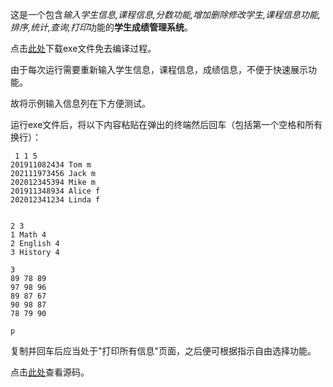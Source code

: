 这是一个包含*输入学生信息,课程信息,分数功能,增加删除修改学生,课程信息功能,排序,统计,查询,打印*功能的**学生成绩管理系统**。

点击[此处](./final.exe)下载exe文件免去编译过程。

由于每次运行需要重新输入学生信息，课程信息，成绩信息，不便于快速展示功能。

故将示例输入信息列在下方便测试。

运行exe文件后，将以下内容粘贴在弹出的终端然后回车（包括第一个空格和所有换行）：

```
 1 1 5
201911082434 Tom m
202111973456 Jack m
202012345394 Mike m
201911348934 Alice f
202012341234 Linda f


2 3
1 Math 4
2 English 4
3 History 4

3
89 78 89
97 98 96
89 87 67
90 98 87
78 79 90

p

```
复制并回车后应当处于"打印所有信息"页面，之后便可根据指示自由选择功能。

点击[此处](https://github.com/1wyl/C-WORK/blob/main/final.c)查看源码。

